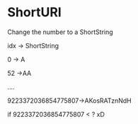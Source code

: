 ShortURI
========

Change the number to a ShortString

idx -> ShortString

0 -> A

52 ->AA

....

9223372036854775807->AKosRATznNdH

if 9223372036854775807 < ? xD

